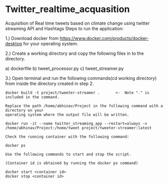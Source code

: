 # Twitter_realtime_acquasition
Acquisition of Real time tweets based on climate change using twitter streaming API and Hashtags
Steps to run the application:

1.) Download docker from https://www.docker.com/products/docker-desktop for your operating system.

2.) Create a working directory and copy the following files in to the directory.

a) dockerfile
b) tweet_processor.py
c) tweet_streamer.py

3.) Open terminal and run the following commands(cd working directory) from inside the directory created in step 2.
    
    docker build -t project/tweeter-streamer .       <-  Note "." is included in the command.

    Replace the path /home/abhinav/Project in the following command with a directory on your 
    operating system where the output file will be written.
    
    docker run -it --name twitter_streaming_app --restart=always -v /home/abhinav/Project:/home/tweet project/tweeter-streamer:latest
    
    Check the running container with the following command:
    
    docker ps
    
    Use the following commands to start and stop the script.
    
    (Container id is obtained by running the docker ps command)
    
    docker start <container id>       
    docker stop <container id>
